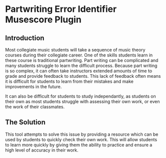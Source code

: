 # Partwriting Error Identifier  Musescore Plugin

## Introduction
Most collegiate music students will take a sequence of music theory courses during their collegiate career. One of the skills students learn in these course is traditional partwriting. Part writing can be complicated and many students struggle to learn the difficult process. Because part writing is so complex, it can often take instructors extended amounts of time to grade and provide feedback to students. This lack of feedback often means it is difficult for students to learn from their mistakes and make improvements in the future.

It can also be difficult for students to study independantly, as students on their own as most students struggle with assessing their own work, or even the work of their classmates.

## The Solution
This tool attempts to solve this issue by providing a resource which can be used by students to quickly check their own work. This will allow students to learn more quickly by giving them the ability to practice and ensure a high level of accuracy in their work.
